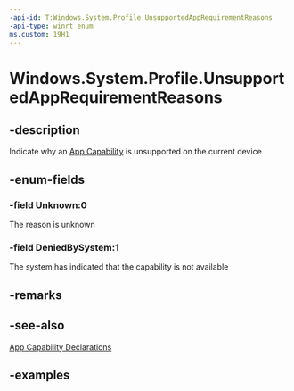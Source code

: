 ```yaml
---
-api-id: T:Windows.System.Profile.UnsupportedAppRequirementReasons
-api-type: winrt enum
ms.custom: 19H1
---
```


<!-- Enumeration syntax.
public enum UnsupportedAppRequirementReasons : uint 
-->

# Windows.System.Profile.UnsupportedAppRequirementReasons

## -description

Indicate why an [App Capability](/windows/uwp/packaging/app-capability-declarations) is unsupported on the current device

## -enum-fields

### -field Unknown:0

The reason is unknown

### -field DeniedBySystem:1

The system has indicated that the capability is not available

## -remarks

## -see-also

[App Capability Declarations](/windows/uwp/packaging/app-capability-declarations)

## -examples

